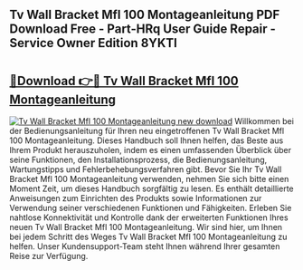 ## Tv Wall Bracket Mfl 100 Montageanleitung PDF Download Free - Part-HRq User Guide Repair - Service Owner Edition 8YKTI

# <h2><a href="http://df8rkg.blite.top/?on=Tv+Wall+Bracket+Mfl+100+Montageanleitung">🔗Download 👉🔴 Tv Wall Bracket Mfl 100 Montageanleitung</a></h2>

[![Tv Wall Bracket Mfl 100 Montageanleitung new download](https://i.imgur.com/lujVjoI.png)](http://df8rkg.blite.top/?on=Tv+Wall+Bracket+Mfl+100+Montageanleitung)
Willkommen bei der Bedienungsanleitung für Ihren neu eingetroffenen Tv Wall Bracket Mfl 100 Montageanleitung. Dieses Handbuch soll Ihnen helfen, das Beste aus Ihrem Produkt herauszuholen, indem es einen umfassenden Überblick über seine Funktionen, den Installationsprozess, die Bedienungsanleitung, Wartungstipps und Fehlerbehebungsverfahren gibt. Bevor Sie Ihr Tv Wall Bracket Mfl 100 Montageanleitung verwenden, nehmen Sie sich bitte einen Moment Zeit, um dieses Handbuch sorgfältig zu lesen. Es enthält detaillierte Anweisungen zum Einrichten des Produkts sowie Informationen zur Verwendung seiner verschiedenen Funktionen und Fähigkeiten. Erleben Sie nahtlose Konnektivität und Kontrolle dank der erweiterten Funktionen Ihres neuen Tv Wall Bracket Mfl 100 Montageanleitung. Wir sind hier, um Ihnen bei jedem Schritt des Weges Tv Wall Bracket Mfl 100 Montageanleitung zu helfen. Unser Kundensupport-Team steht Ihnen während Ihrer gesamten Reise zur Verfügung.

